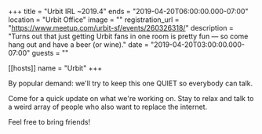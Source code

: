 +++
title = "Urbit IRL ~2019.4"
ends = "2019-04-20T06:00:00.000-07:00"
location = "Urbit Office"
image = ""
registration_url = "https://www.meetup.com/urbit-sf/events/260326318/"
description = "Turns out that just getting Urbit fans in one room is pretty fun — so come hang out and have a beer (or wine)."
date = "2019-04-20T03:00:00.000-07:00"
guests = ""

[[hosts]]
name = "Urbit"
+++

By popular demand: we'll try to keep this one QUIET so everybody can talk.

Come for a quick update on what we're working on. Stay to relax and talk to a weird array of people who also want to replace the internet.

Feel free to bring friends!
